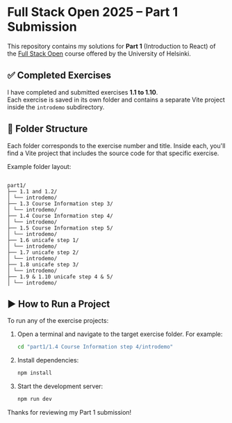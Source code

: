 # Full Stack Open 2025 – Part 1 Submission

This repository contains my solutions for **Part 1** (Introduction to React) of the [Full Stack Open](https://fullstackopen.com/en/) course offered by the University of Helsinki.

## ✅ Completed Exercises

I have completed and submitted exercises **1.1 to 1.10**.  
Each exercise is saved in its own folder and contains a separate Vite project inside the `introdemo` subdirectory.

## 📁 Folder Structure

Each folder corresponds to the exercise number and title. Inside each, you'll find a Vite project that includes the source code for that specific exercise.

Example folder layout:

<pre><code> 
part1/ 
├── 1.1 and 1.2/ 
│ └── introdemo/ 
├── 1.3 Course Information step 3/ 
│ └── introdemo/ 
├── 1.4 Course Information step 4/ 
│ └── introdemo/ 
├── 1.5 Course Information step 5/ 
│ └── introdemo/ 
├── 1.6 unicafe step 1/ 
│ └── introdemo/ 
├── 1.7 unicafe step 2/ 
│ └── introdemo/ 
├── 1.8 unicafe step 3/ 
│ └── introdemo/ 
├── 1.9 & 1.10 unicafe step 4 & 5/ 
│ └── introdemo/ </code></pre>

## ▶️ How to Run a Project

To run any of the exercise projects:

1. Open a terminal and navigate to the target exercise folder. For example:

   ```bash
   cd "part1/1.4 Course Information step 4/introdemo"
2. Install dependencies: 
    ```bash 
    npm install
3. Start the development server:
    ```bash
    npm run dev


Thanks for reviewing my Part 1 submission!
